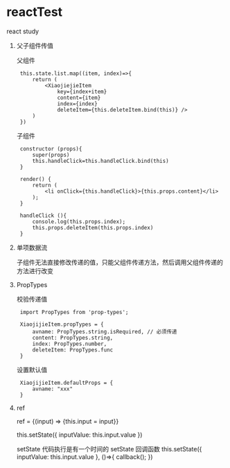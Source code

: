 # reactTest
react study

1. 父子组件传值

    父组件

        this.state.list.map((item, index)=>{
            return (
                <XiaojiejieItem 
                    key={index+item} 
                    content={item} 
                    index={index} 
                    deleteItem={this.deleteItem.bind(this)} />
            )
        })

    子组件

        constructor (props){
            super(props)
            this.handleClick=this.handleClick.bind(this)
        }
        
        render() { 
            return (
                <li onClick={this.handleClick}>{this.props.content}</li>
            );
        }

        handleClick (){
            console.log(this.props.index);
            this.props.deleteItem(this.props.index)
        }

2. 单项数据流

    子组件无法直接修改传递的值，只能父组件传递方法，然后调用父组件传递的方法进行改变

3. PropTypes 

    校验传递值

        import PropTypes from 'prop-types';

        XiaojijieItem.propTypes = {
            avname: PropTypes.string.isRequired, // 必须传递
            content: PropTypes.string,
            index: PropTypes.number,
            deleteItem: PropTypes.func
        }

    设置默认值

        XiaojijieItem.defaultProps = {
            avname: "xxx"
        }

4. ref

    ref = {(input) => {this.input = input}}

    this.setState({
        inputValue: this.input.value
    })

    setState 代码执行是有一个时间的
    setState 回调函数
    this.setState({
        inputValue: this.input.value
    }, ()=>{
        callback();
    })